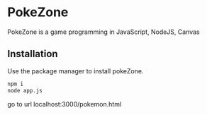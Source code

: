 # PokeZone

PokeZone is a game programming in JavaScript, NodeJS, Canvas

## Installation

Use the package manager to install pokeZone.

```bash
npm i
node app.js
```
go to url localhost:3000/pokemon.html